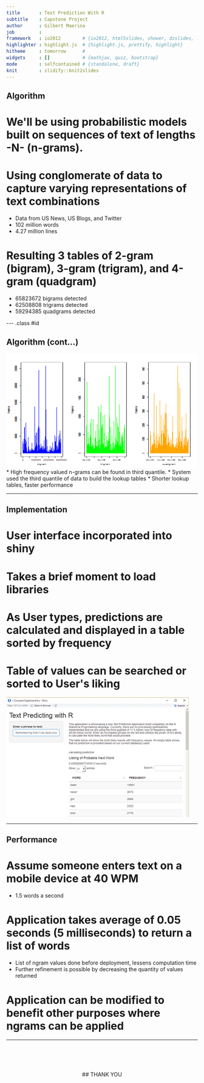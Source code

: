```yaml
---
title       : Text Prediction With R 
subtitle    : Capstone Project
author      : Gilbert Maerina
job         : 
framework   : io2012        # {io2012, html5slides, shower, dzslides, ...}
highlighter : highlight.js  # {highlight.js, prettify, highlight}
hitheme     : tomorrow      # 
widgets     : []            # {mathjax, quiz, bootstrap}
mode        : selfcontained # {standalone, draft}
knit        : slidify::knit2slides
---
```


## Algorithm

# We'll be using probabilistic models built on sequences of text of lengths -N- (n-grams).

# Using conglomerate of data to capture varying representations of text combinations
  * Data from US News, US Blogs, and Twitter
  * 102 million words
  * 4.27 million lines
  
# Resulting 3 tables of 2-gram (bigram), 3-gram (trigram), and 4-gram (quadgram)
  * 65823672 bigrams detected
  * 62508808 trigrams detected
  * 59294385 quadgrams detected
  

--- .class #id 

## Algorithm (cont...)

<img src="assets/fig/unnamed-chunk-1-1.png" title="plot of chunk unnamed-chunk-1" alt="plot of chunk unnamed-chunk-1" width="800px" height="300px" />
* High frequency valued n-grams can be found in third quantile.
* System used the third quantile of data to build the lookup tables
* Shorter lookup tables, faster performance

---

## Implementation

# User interface incorporated into shiny 

# Takes a brief moment to load libraries 

# As User types, predictions are calculated and displayed in a table sorted by frequency 

# Table of values can be searched or sorted to User's liking 

![height](TextPredictionApplication.PNG)


---

##  Performance

# Assume someone enters text on a mobile device at 40 WPM

* 1.5 words a second

# Application takes average of 0.05 seconds (5 milliseconds) to return a list of words

* List of ngram values done before deployment, lessens computation time
* Further refinement is possible by decreasing the quantity of values returned

# Application can be modified to benefit other purposes where ngrams can be applied



---


<br>
<br>
<br>
<br>
<center>
##  THANK YOU

